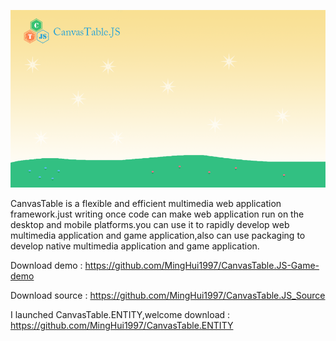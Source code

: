 ![image](https://raw.githubusercontent.com/MingHui1997/CanvasTable.JS/main/splash.png)

CanvasTable is a flexible and efficient multimedia web application framework.just writing once code can make web application run on the desktop and mobile platforms.you can use it to rapidly develop web multimedia application and game application,also can use packaging to develop native multimedia application and game application.

Download demo : https://github.com/MingHui1997/CanvasTable.JS-Game-demo

Download source : https://github.com/MingHui1997/CanvasTable.JS_Source


I launched CanvasTable.ENTITY,welcome download : https://github.com/MingHui1997/CanvasTable.ENTITY
